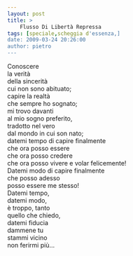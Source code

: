 ```yaml
---
layout: post
title: >
    Flusso Di Libertà Repressa
tags: [speciale,scheggia d'essenza,]
date: 2009-03-24 20:26:00
author: pietro
---
```

Conoscere<br/>la verità<br/>della sincerità<br/>cui non sono abituato;<br/>capire la realtà<br/>che sempre ho sognato;<br/>mi trovo davanti<br/>al mio sogno preferito,<br/>tradotto nel vero<br/>dal mondo in cui son nato;<br/>datemi tempo di capire finalmente<br/>che ora posso essere<br/>che ora posso credere<br/>che ora posso vivere e volar felicemente!<br/>Datemi modo di capire finalmente<br/>che posso adesso<br/>posso essere me stesso!<br/>Datemi tempo,<br/>datemi modo,<br/>è troppo, tanto<br/>quello che chiedo,<br/>datemi fiducia<br/>dammene tu<br/>stammi vicino<br/>non ferirmi più...
